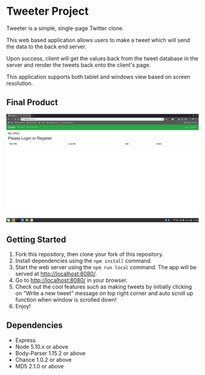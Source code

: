 # Tweeter Project

Tweeter is a simple, single-page Twitter clone.

This web based application allows users to make a tweet which will send the data to the back end server.

Upon success, client will get the values back from the tweet database in the server and render the tweets back onto the client's page.

This application supports both tablet and windows view based on screen resolution.

## Final Product
!["screenshot of urls page"](https://github.com/jusungchai/tinyapp/blob/master/docs/urls-page.png)

## Getting Started

1. Fork this repository, then clone your fork of this repository.
2. Install dependencies using the `npm install` command.
3. Start the web server using the `npm run local` command. The app will be served at <http://localhost:8080/>.
4. Go to <http://localhost:8080/> in your browser.
5. Check out the cool features such as making tweets by initially clicking on "Write a new tweet" message on top right corner and auto scroll up function when window is scrolled down!
6. Enjoy!

## Dependencies

- Express
- Node 5.10.x or above
- Body-Parser 1.15.2 or above
- Chance 1.0.2 or above
- MD5 2.1.0 or above

